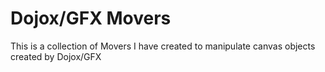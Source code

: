 # Dojox/GFX Movers

This is a collection of Movers I have created to manipulate canvas objects created by Dojox/GFX